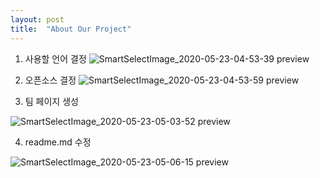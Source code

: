 ```yaml
---
layout: post
title:  "About Our Project"
---
```

1. 사용할 언어 결정
![SmartSelectImage_2020-05-23-04-53-39 preview](https://user-images.githubusercontent.com/63662808/82729691-7a10c100-9d34-11ea-98c1-ebf3aceed142.png)

2. 오픈소스 결정
![SmartSelectImage_2020-05-23-04-53-59 preview](https://user-images.githubusercontent.com/63662808/82729689-6ebd9580-9d34-11ea-9a4f-3b21f57aeea0.png)

3. 팀 페이지 생성

![SmartSelectImage_2020-05-23-05-03-52 preview](https://user-images.githubusercontent.com/63662808/82729677-53eb2100-9d34-11ea-982e-70d24cd2a15c.png)


4. readme.md 수정


![SmartSelectImage_2020-05-23-05-06-15 preview](https://user-images.githubusercontent.com/63662808/82729545-5b5dfa80-9d33-11ea-9a32-14b7ea30baf9.png)
